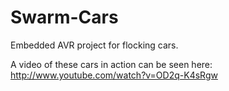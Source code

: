 Swarm-Cars
==========

Embedded AVR project for flocking cars.

A video of these cars in action can be seen here:
http://www.youtube.com/watch?v=OD2q-K4sRgw
